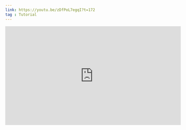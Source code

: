 ```yaml
---
link: https://youtu.be/zDfPoL7egqI?t=172
tag : Tutorial
---
```

<iframe width="560" height="315" src="https://www.youtube.com/embed/zDfPoL7egqI?si=ENuVFemkp3_NbgP8&amp;start=172" title="YouTube video player" frameborder="0" allow="accelerometer; autoplay; clipboard-write; encrypted-media; gyroscope; picture-in-picture; web-share" referrerpolicy="strict-origin-when-cross-origin" allowfullscreen></iframe>

